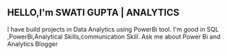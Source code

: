 ##   HELLO,I'm SWATI GUPTA | ANALYTICS

I have build projects in Data Analytics using PowerBi tool.
I'm good in SQL ,PowerBi,Analytical Skills,communication Skill.
Ask me about Power Bi and Analytics
Blogger
